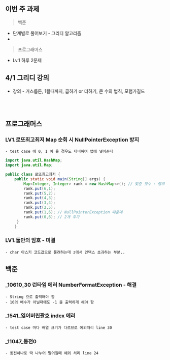 ## 이번 주 과제
> 백준
- 단계별로 풀어보기 - 그리디 알고리즘
- 
> 프로그래머스
- Lv.1 하루 2문제 

## 4/1 그리디 강의
- 강의 - 거스름돈, 1될때까지, 곱하기 or 더하기, 큰 수의 법칙, 모험가길드
<br />
<br />

## 프로그래머스
### LV1.로또최고최저 Map 순회 시  NullPointerException 방지
    - test case 에 0, 1 이 올 경우도 대비하여 맵에 넣어준다

```java
import java.util.HashMap;
import java.util.Map;

public class 로또최고최저 {
    public static void main(String[] args) {
        Map<Integer, Integer> rank = new HashMap<>(); // 맞춘 갯수 : 랭크
        rank.put(6,1);
        rank.put(5,2);
        rank.put(4,3);
        rank.put(3,4);
        rank.put(2,5);
        rank.put(1,6); // NullPointerException 때문에 
        rank.put(0,6); // 2개 추가
     }
    }

```
### LV1.둘만의 암호 - 미결
    - char 아스키 코드값으로 풀려하는데 z에서 인덱스 초과하는 부분..

## 백준
### _10610_30 런타임 에러 NumberFormatException - 해결
    - String 으로 출력해야 함 
    - 10의 배수가 아닐때에도 -1 을 출력하게 해야 함
### _1541_잃어버린괄호 index 에러
    - test case 마다 배열 크기가 다르므로 예외처리 line 30
### _11047_동전0
    - 동전하나로 딱 나누어 떨어질때 예외 처리 line 24

